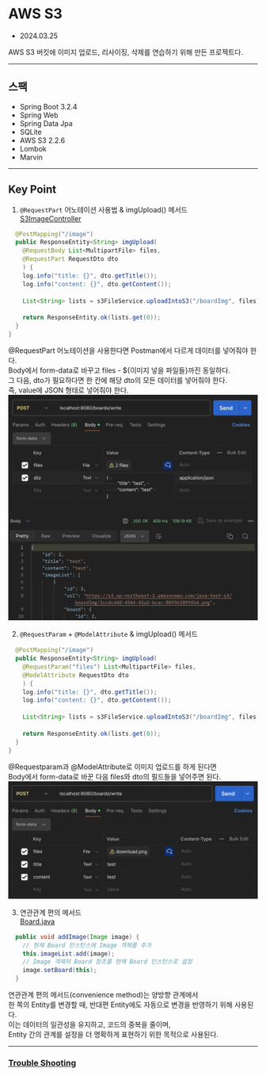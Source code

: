# AWS S3 

- 2024.03.25

AWS S3 버킷에 이미지 업로드, 리사이징, 삭제를 연습하기 위해 만든 프로젝트다.

---

## 스팩

- Spring Boot 3.2.4
- Spring Web
- Spring Data Jpa
- SQLite
- AWS S3 2.2.6
- Lombok
- Marvin

---

## Key Point

1. `@RequestPart` 어노테이션 사용법 & imgUpload() 메서드  
[S3ImageController](/src/main/java/com/example/S3_prac/s3/S3ImageController.java)
```java
  @PostMapping("/image")
  public ResponseEntity<String> imgUpload(
    @RequestBody List<MultipartFile> files,
    @RequestPart RequestDto dto
    ) {
    log.info("title: {}", dto.getTitle());
    log.info("content: {}", dto.getContent());

    List<String> lists = s3FileService.uploadIntoS3("/boardImg", files);
    
    return ResponseEntity.ok(lists.get(0));
  }
}
```
@RequestPart 어노테이션을 사용한다면 Postman에서 다르게 데이터를 넣어줘야 한다.  
Body에서 form-data로 바꾸고 files - ${이미지 넣을 파일들}까진 동일하다.  
그 다음, dto가 필요하다면 한 칸에 해당 dto의 모든 데이터를 넣어줘야 한다.  
즉, value에 JSON 형태로 넣어줘야 한다.  
![Static File](/image/RequestPart.png)


2. `@RequestParam` + `@ModelAttribute` & imgUpload() 메서드
```java
  @PostMapping("/image")
  public ResponseEntity<String> imgUpload(
    @RequestParam("files") List<MultipartFile> files,
    @ModelAttribute RequestDto dto
    ) {
    log.info("title: {}", dto.getTitle());
    log.info("content: {}", dto.getContent());

    List<String> lists = s3FileService.uploadIntoS3("/boardImg", files);
    
    return ResponseEntity.ok(lists.get(0));
  }
}
```
@Requestparam과 @ModelAttribute로 이미지 업로드를 하게 된다면   
Body에서 form-data로 바꾼 다음 files와 dto의 필드들을 넣어주면 된다.  
![static file2](/image/RequestParam.png)


3. 연관관계 편의 메서드  
[Board.java](/src/main/java/com/example/S3_prac/entity/Board.java)
```java
  public void addImage(Image image) {
    // 현재 Board 인스턴스에 Image 객체를 추가
    this.imageList.add(image);
    // Image 객체의 Board 참조를 현재 Board 인스턴스로 설정
    image.setBoard(this);
  }
```
연관관계 편의 메서드(convenience method)는 양방향 관계에서   
한 쪽의 Entity를 변경할 때, 반대편 Entity에도 자동으로 변경을 반영하기 위해 사용된다.  
이는 데이터의 일관성을 유지하고, 코드의 중복을 줄이며,   
Entity 간의 관계를 설정을 더 명확하게 표현하기 위한 목적으로 사용된다.

---

### [Trouble Shooting](/TroubleShooting.md)